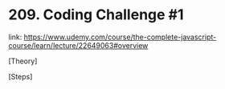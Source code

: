 # 209. Coding Challenge #1

link: https://www.udemy.com/course/the-complete-javascript-course/learn/lecture/22649063#overview

[Theory]







[Steps]

